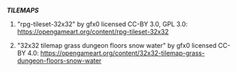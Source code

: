***TILEMAPS***

1. "rpg-tileset-32x32" by gfx0 licensed CC-BY 3.0, GPL 3.0: https://opengameart.org/content/rpg-tileset-32x32
    
2. "32x32 tilemap grass dungeon floors snow water" by gfx0 licensed CC-BY 4.0: https://opengameart.org/content/32x32-tilemap-grass-dungeon-floors-snow-water
